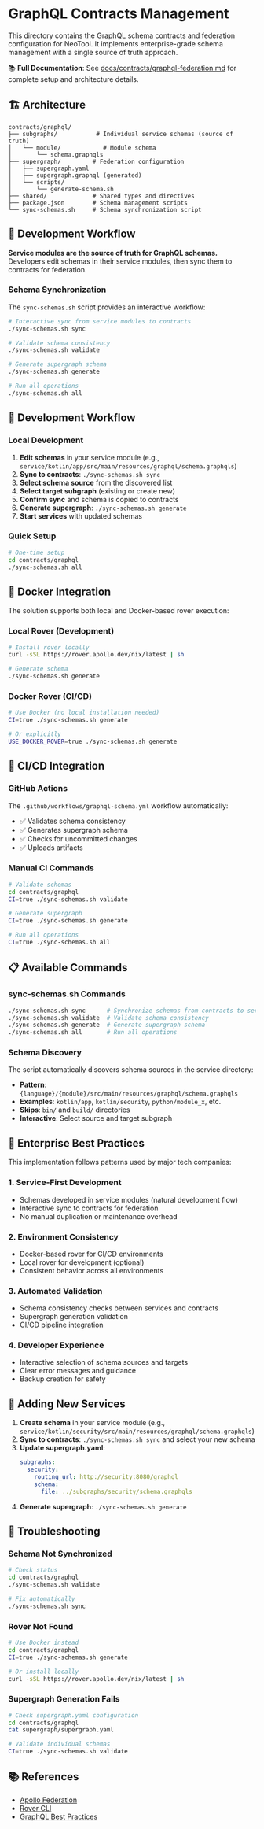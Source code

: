 # GraphQL Contracts Management

This directory contains the GraphQL schema contracts and federation configuration for NeoTool. It implements enterprise-grade schema management with a single source of truth approach.

📚 **Full Documentation**: See [docs/contracts/graphql-federation.md](../docs/contracts/graphql-federation.md) for complete setup and architecture details.

## 🏗️ Architecture

```
contracts/graphql/
├── subgraphs/           # Individual service schemas (source of truth)
│   └── module/            # Module schema
│       └── schema.graphqls
├── supergraph/         # Federation configuration
│   ├── supergraph.yaml
│   ├── supergraph.graphql (generated)
│   └── scripts/
│       └── generate-schema.sh
├── shared/             # Shared types and directives
├── package.json        # Schema management scripts
└── sync-schemas.sh     # Schema synchronization script
```

## 🎯 Development Workflow

**Service modules are the source of truth for GraphQL schemas.** Developers edit schemas in their service modules, then sync them to contracts for federation.

### Schema Synchronization

The `sync-schemas.sh` script provides an interactive workflow:

```bash
# Interactive sync from service modules to contracts
./sync-schemas.sh sync

# Validate schema consistency
./sync-schemas.sh validate

# Generate supergraph schema
./sync-schemas.sh generate

# Run all operations
./sync-schemas.sh all
```

## 🚀 Development Workflow

### Local Development

1. **Edit schemas** in your service module (e.g., `service/kotlin/app/src/main/resources/graphql/schema.graphqls`)
2. **Sync to contracts**: `./sync-schemas.sh sync`
3. **Select schema source** from the discovered list
4. **Select target subgraph** (existing or create new)
5. **Confirm sync** and schema is copied to contracts
6. **Generate supergraph**: `./sync-schemas.sh generate`
7. **Start services** with updated schemas

### Quick Setup

```bash
# One-time setup
cd contracts/graphql
./sync-schemas.sh all
```

## 🐳 Docker Integration

The solution supports both local and Docker-based rover execution:

### Local Rover (Development)
```bash
# Install rover locally
curl -sSL https://rover.apollo.dev/nix/latest | sh

# Generate schema
./sync-schemas.sh generate
```

### Docker Rover (CI/CD)
```bash
# Use Docker (no local installation needed)
CI=true ./sync-schemas.sh generate

# Or explicitly
USE_DOCKER_ROVER=true ./sync-schemas.sh generate
```

## 🔄 CI/CD Integration

### GitHub Actions

The `.github/workflows/graphql-schema.yml` workflow automatically:

- ✅ Validates schema consistency
- ✅ Generates supergraph schema
- ✅ Checks for uncommitted changes
- ✅ Uploads artifacts

### Manual CI Commands

```bash
# Validate schemas
cd contracts/graphql
CI=true ./sync-schemas.sh validate

# Generate supergraph
CI=true ./sync-schemas.sh generate

# Run all operations
CI=true ./sync-schemas.sh all
```

## 📋 Available Commands

### sync-schemas.sh Commands
```bash
./sync-schemas.sh sync      # Synchronize schemas from contracts to services
./sync-schemas.sh validate  # Validate schema consistency
./sync-schemas.sh generate  # Generate supergraph schema
./sync-schemas.sh all       # Run all operations
```

### Schema Discovery
The script automatically discovers schema sources in the service directory:
- **Pattern**: `{language}/{module}/src/main/resources/graphql/schema.graphqls`
- **Examples**: `kotlin/app`, `kotlin/security`, `python/module_x`, etc.
- **Skips**: `bin/` and `build/` directories
- **Interactive**: Select source and target subgraph

## 🏢 Enterprise Best Practices

This implementation follows patterns used by major tech companies:

### 1. **Service-First Development**
- Schemas developed in service modules (natural development flow)
- Interactive sync to contracts for federation
- No manual duplication or maintenance overhead

### 2. **Environment Consistency**
- Docker-based rover for CI/CD environments
- Local rover for development (optional)
- Consistent behavior across all environments

### 3. **Automated Validation**
- Schema consistency checks between services and contracts
- Supergraph generation validation
- CI/CD pipeline integration

### 4. **Developer Experience**
- Interactive selection of schema sources and targets
- Clear error messages and guidance
- Backup creation for safety

## 🔧 Adding New Services

1. **Create schema** in your service module (e.g., `service/kotlin/security/src/main/resources/graphql/schema.graphqls`)
2. **Sync to contracts**: `./sync-schemas.sh sync` and select your new schema
3. **Update supergraph.yaml**:
   ```yaml
   subgraphs:
     security:
       routing_url: http://security:8080/graphql
       schema:
         file: ../subgraphs/security/schema.graphqls
   ```
4. **Generate supergraph**: `./sync-schemas.sh generate`

## 🚨 Troubleshooting

### Schema Not Synchronized
```bash
# Check status
cd contracts/graphql
./sync-schemas.sh validate

# Fix automatically
./sync-schemas.sh sync
```

### Rover Not Found
```bash
# Use Docker instead
cd contracts/graphql
CI=true ./sync-schemas.sh generate

# Or install locally
curl -sSL https://rover.apollo.dev/nix/latest | sh
```

### Supergraph Generation Fails
```bash
# Check supergraph.yaml configuration
cd contracts/graphql
cat supergraph/supergraph.yaml

# Validate individual schemas
CI=true ./sync-schemas.sh validate
```

## 📚 References

- [Apollo Federation](https://www.apollographql.com/docs/federation/)
- [Rover CLI](https://www.apollographql.com/docs/rover/)
- [GraphQL Best Practices](https://graphql.org/learn/best-practices/)
